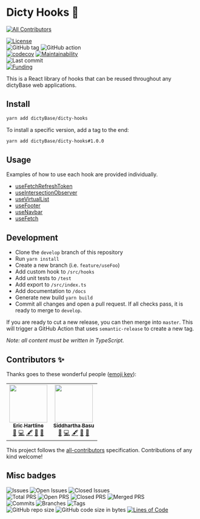 # Dicty Hooks 🎣

<!-- ALL-CONTRIBUTORS-BADGE:START - Do not remove or modify this section -->

[![All Contributors](https://img.shields.io/badge/all_contributors-2-orange.svg?style=flat-square)](#contributors-)

<!-- ALL-CONTRIBUTORS-BADGE:END -->

[![License](https://img.shields.io/badge/License-BSD%202--Clause-blue.svg)](LICENSE)  
![GitHub tag](https://img.shields.io/github/v/tag/dictyBase/dicty-hooks)
![GitHub action](https://github.com/dictyBase/dicty-hooks/workflows/Node%20CI%20Develop/badge.svg)  
[![codecov](https://codecov.io/gh/dictyBase/dicty-hooks/branch/develop/graph/badge.svg)](https://codecov.io/gh/dictyBase/dicty-hooks)
[![Maintainability](https://badgen.net/codeclimate/maintainability/dictyBase/dicty-hooks)](https://codeclimate.com/github/dictyBase/dicty-hooks)  
![Last commit](https://badgen.net/github/last-commit/dictyBase/dicty-hooks/develop)  
[![Funding](https://badgen.net/badge/Funding/Rex%20L%20Chisholm,dictyBase,DCR/yellow?list=|)](https://projectreporter.nih.gov/project_info_description.cfm?aid=10024726&icde=0)

This is a React library of hooks that can be reused throughout any dictyBase web applications.

## Install

```bash
yarn add dictyBase/dicty-hooks
```

To install a specific version, add a tag to the end:

```bash
yarn add dictyBase/dicty-hooks#1.0.0
```

## Usage

Examples of how to use each hook are provided individually.

- [useFetchRefreshToken](./docs/useFetchRefreshToken.md)
- [useIntersectionObserver](./docs/useIntersectionObserver.md)
- [useVirtualList](./docs/useVirtualList.md)
- [useFooter](./docs/useFooter.md)
- [useNavbar](./docs/useNavbar.md)
- [useFetch](./docs/useFetch.md)

## Development

- Clone the `develop` branch of this repository
- Run `yarn install`
- Create a new branch (i.e. `feature/useFoo`)
- Add custom hook to `/src/hooks`
- Add unit tests to `/test`
- Add export to `/src/index.ts`
- Add documentation to `/docs`
- Generate new build `yarn build`
- Commit all changes and open a pull request. If all checks pass, it is ready
  to merge to `develop`.

If you are ready to cut a new release, you can then merge into `master`. This
will trigger a GitHub Action that uses `semantic-release` to create a new tag.

_Note: all content must be written in TypeScript._

## Contributors ✨

Thanks goes to these wonderful people ([emoji key](https://allcontributors.org/docs/en/emoji-key)):

<!-- ALL-CONTRIBUTORS-LIST:START - Do not remove or modify this section -->
<!-- prettier-ignore-start -->
<!-- markdownlint-disable -->
<table>
  <tr>
    <td align="center"><a href="http://www.erichartline.net/"><img src="https://avatars3.githubusercontent.com/u/13489381?v=4" width="100px;" alt=""/><br /><sub><b>Eric Hartline</b></sub></a><br /><a href="https://github.com/dictyBase/dicty-hooks/issues?q=author%3Awildlifehexagon" title="Bug reports">🐛</a> <a href="https://github.com/dictyBase/dicty-hooks/commits?author=wildlifehexagon" title="Code">💻</a> <a href="#content-wildlifehexagon" title="Content">🖋</a> <a href="https://github.com/dictyBase/dicty-hooks/commits?author=wildlifehexagon" title="Documentation">📖</a> <a href="#maintenance-wildlifehexagon" title="Maintenance">🚧</a></td>
    <td align="center"><a href="http://cybersiddhu.github.com/"><img src="https://avatars3.githubusercontent.com/u/48740?v=4" width="100px;" alt=""/><br /><sub><b>Siddhartha Basu</b></sub></a><br /><a href="https://github.com/dictyBase/dicty-hooks/issues?q=author%3Acybersiddhu" title="Bug reports">🐛</a> <a href="https://github.com/dictyBase/dicty-hooks/commits?author=cybersiddhu" title="Code">💻</a> <a href="#content-cybersiddhu" title="Content">🖋</a> <a href="https://github.com/dictyBase/dicty-hooks/commits?author=cybersiddhu" title="Documentation">📖</a> <a href="#maintenance-cybersiddhu" title="Maintenance">🚧</a></td>
  </tr>
</table>

<!-- markdownlint-enable -->
<!-- prettier-ignore-end -->

<!-- ALL-CONTRIBUTORS-LIST:END -->

This project follows the [all-contributors](https://github.com/all-contributors/all-contributors) specification. Contributions of any kind welcome!

## Misc badges

![Issues](https://badgen.net/github/issues/dictyBase/dicty-hooks)
![Open Issues](https://badgen.net/github/open-issues/dictyBase/dicty-hooks)
![Closed Issues](https://badgen.net/github/closed-issues/dictyBase/dicty-hooks)  
![Total PRS](https://badgen.net/github/prs/dictyBase/dicty-hooks)
![Open PRS](https://badgen.net/github/open-prs/dictyBase/dicty-hooks)
![Closed PRS](https://badgen.net/github/closed-prs/dictyBase/dicty-hooks)
![Merged PRS](https://badgen.net/github/merged-prs/dictyBase/dicty-hooks)  
![Commits](https://badgen.net/github/commits/dictyBase/dicty-hooks/develop)
![Branches](https://badgen.net/github/branches/dictyBase/dicty-hooks)
![Tags](https://badgen.net/github/tags/dictyBase/dicty-hooks)  
![GitHub repo size](https://img.shields.io/github/repo-size/dictyBase/dicty-hooks?style=plastic)
![GitHub code size in bytes](https://img.shields.io/github/languages/code-size/dictyBase/dicty-hooks?style=plastic)
[![Lines of Code](https://badgen.net/codeclimate/loc/dictyBase/dicty-hooks)](https://codeclimate.com/github/dictyBase/dicty-hooks/code)
